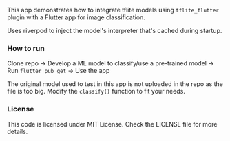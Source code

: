 This app demonstrates how to integrate tflite models using `tflite_flutter`
plugin with a Flutter app for image classification.

Uses riverpod to inject the model's interpreter that's cached during startup.

### How to run

Clone repo -> Develop a ML model to classify/use a pre-trained model ->
Run `flutter pub get` -> Use the app

The original model used to test in this app is not uploaded in the repo as the
file is too big. Modify the `classify()` function to fit your needs.

### License

This code is licensed under MIT License. Check the LICENSE file for more details.
